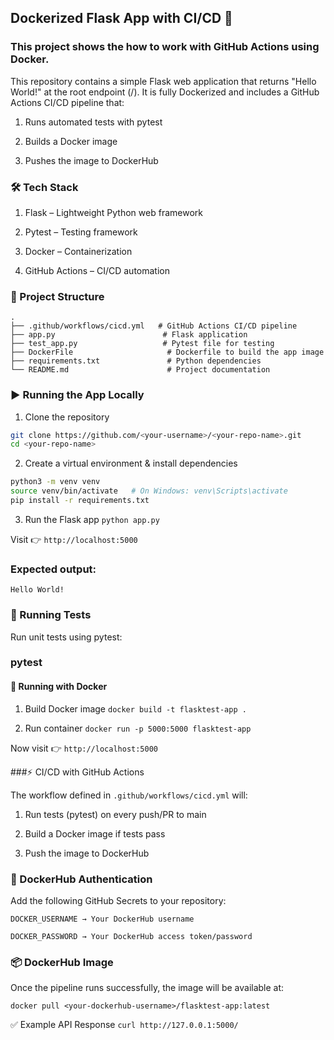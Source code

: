 ## Dockerized Flask App with CI/CD 🚀
### This project shows the how to work with GitHub Actions using Docker.

This repository contains a simple Flask web application that returns "Hello World!" at the root endpoint (/).
It is fully Dockerized and includes a GitHub Actions CI/CD pipeline that:

 1. Runs automated tests with pytest

 2. Builds a Docker image

 3. Pushes the image to DockerHub

### 🛠️ Tech Stack

 1. Flask
 – Lightweight Python web framework

 2. Pytest
 – Testing framework

 3. Docker
 – Containerization

 4. GitHub Actions
 – CI/CD automation

### 📂 Project Structure
```
.
├── .github/workflows/cicd.yml   # GitHub Actions CI/CD pipeline
├── app.py                        # Flask application
├── test_app.py                   # Pytest file for testing
├── DockerFile                     # Dockerfile to build the app image
├── requirements.txt               # Python dependencies
└── README.md                      # Project documentation
```

### ▶️ Running the App Locally
1. Clone the repository
```bash
git clone https://github.com/<your-username>/<your-repo-name>.git
cd <your-repo-name>
```

2. Create a virtual environment & install dependencies
```bash
python3 -m venv venv
source venv/bin/activate   # On Windows: venv\Scripts\activate
pip install -r requirements.txt
```

3. Run the Flask app
`python app.py`


Visit 👉 `http://localhost:5000`

### Expected output:
`Hello World!`

### 🧪 Running Tests
Run unit tests using pytest:

### pytest
#### 🐳 Running with Docker
1. Build Docker image
`docker build -t flasktest-app .`

2. Run container
`docker run -p 5000:5000 flasktest-app`

Now visit 👉 `http://localhost:5000`

###⚡ CI/CD with GitHub Actions

The workflow defined in `.github/workflows/cicd.yml` will:

  1. Run tests (pytest) on every push/PR to main

  2. Build a Docker image if tests pass

  3. Push the image to DockerHub

### 🔑 DockerHub Authentication

Add the following GitHub Secrets to your repository:
```
DOCKER_USERNAME → Your DockerHub username

DOCKER_PASSWORD → Your DockerHub access token/password
```

### 📦 DockerHub Image

Once the pipeline runs successfully, the image will be available at:

`docker pull <your-dockerhub-username>/flasktest-app:latest`

✅ Example API Response
`curl http://127.0.0.1:5000/`

